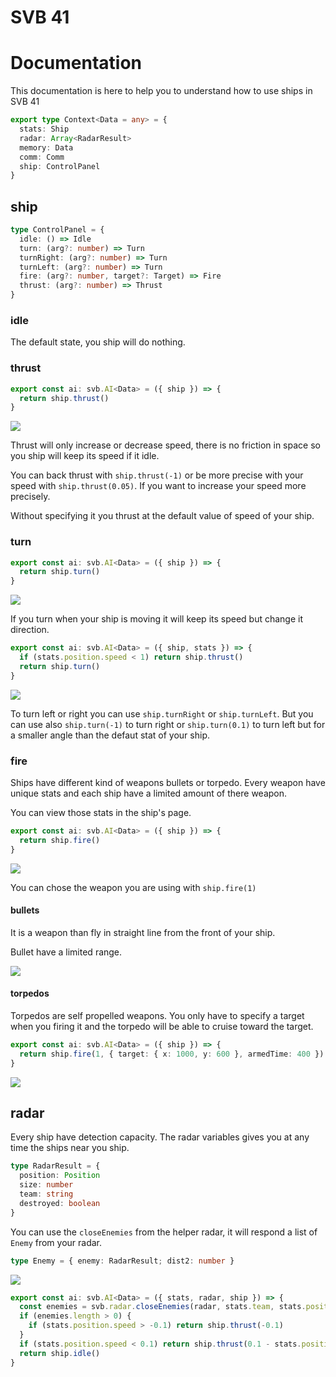 # SVB 41

# Documentation

This documentation is here to help you to understand how to use ships in SVB 41

```typescript
export type Context<Data = any> = {
  stats: Ship
  radar: Array<RadarResult>
  memory: Data
  comm: Comm
  ship: ControlPanel
}
```

## ship

```typescript
type ControlPanel = {
  idle: () => Idle
  turn: (arg?: number) => Turn
  turnRight: (arg?: number) => Turn
  turnLeft: (arg?: number) => Turn
  fire: (arg?: number, target?: Target) => Fire
  thrust: (arg?: number) => Thrust
}
```

### idle

The default state, you ship will do nothing.

### thrust

```typescript
export const ai: svb.AI<Data> = ({ ship }) => {
  return ship.thrust()
}
```

<img src='./img/thrust.gif'>

Thrust will only increase or decrease speed, there is no friction in space so you ship will keep its speed if it idle.

You can back thrust with `ship.thrust(-1)` or be more precise with your speed with `ship.thrust(0.05)`. If you want to increase your speed more precisely.

Without specifying it you thrust at the default value of speed of your ship.

### turn

```typescript
export const ai: svb.AI<Data> = ({ ship }) => {
  return ship.turn()
}
```

<img src='./img/turn.gif'>

If you turn when your ship is moving it will keep its speed but change it direction.

```typescript
export const ai: svb.AI<Data> = ({ ship, stats }) => {
  if (stats.position.speed < 1) return ship.thrust()
  return ship.turn()
}
```

<img src='./img/turn2.gif'>

To turn left or right you can use `ship.turnRight` or `ship.turnLeft`.
But you can use also `ship.turn(-1)` to turn right or `ship.turn(0.1)` to turn left but for a smaller angle than the defaut stat of your ship.

### fire

Ships have different kind of weapons bullets or torpedo. Every weapon have unique stats and each ship have a limited amount of there weapon.

You can view those stats in the ship's page.

```typescript
export const ai: svb.AI<Data> = ({ ship }) => {
  return ship.fire()
}
```

<img src='./img/bullet.gif'>

You can chose the weapon you are using with `ship.fire(1)`

#### bullets

It is a weapon than fly in straight line from the front of your ship.

Bullet have a limited range.

<img src='./img/bullets.gif'>

#### torpedos

Torpedos are self propelled weapons. You only have to specify a target when you firing it and the torpedo will be able to cruise toward the target.

```typescript
export const ai: svb.AI<Data> = ({ ship }) => {
  return ship.fire(1, { target: { x: 1000, y: 600 }, armedTime: 400 })
}
```

<img src='./img/torpedo.gif'>

## radar

Every ship have detection capacity. The radar variables gives you at any time the ships near you ship.

```typescript
type RadarResult = {
  position: Position
  size: number
  team: string
  destroyed: boolean
}
```

You can use the `closeEnemies` from the helper radar, it will respond a list of `Enemy` from your radar.

```typescript
type Enemy = { enemy: RadarResult; dist2: number }
```

<img src='./img/radar.gif'>

```typescript
export const ai: svb.AI<Data> = ({ stats, radar, ship }) => {
  const enemies = svb.radar.closeEnemies(radar, stats.team, stats.position)
  if (enemies.length > 0) {
    if (stats.position.speed > -0.1) return ship.thrust(-0.1)
  }
  if (stats.position.speed < 0.1) return ship.thrust(0.1 - stats.position.speed)
  return ship.idle()
}
```
